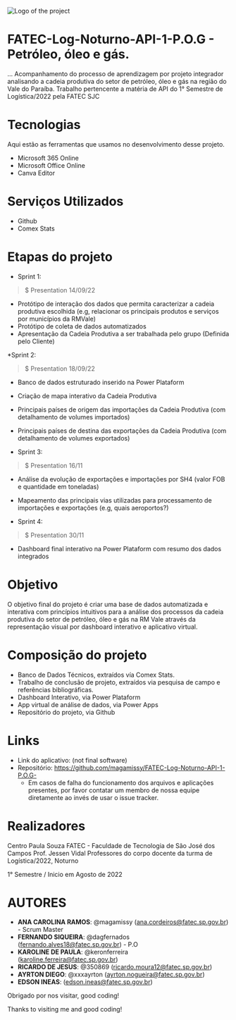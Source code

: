 ![Logo of the project](http://logo_link)
 
# FATEC-Log-Noturno-API-1-P.O.G - Petróleo, óleo e gás.
 
... Acompanhamento do processo de aprendizagem por projeto integrador analisando a cadeia produtiva do setor de petróleo, óleo e gás na região do Vale do Paraíba. Trabalho pertencente a matéria de API do 1° Semestre de Logística/2022 pela FATEC SJC
 
 
# Tecnologias 
Aqui estão as ferramentas que usamos no desenvolvimento desse projeto.
 
* Microsoft 365 Online
* Microsoft Office Online
* Canva Editor
 
 
# Serviços Utilizados 
* Github
* Comex Stats
 
  
# Etapas do projeto 
* Sprint 1:
>    $ Presentation 14/09/22
* Protótipo de interação dos dados que permita caracterizar a cadeia produtiva escolhida (e.g, relacionar os principais produtos e serviços por municípios da RMVale)
* Protótipo de coleta de dados automatizados
* Apresentação da Cadeia Produtiva a ser trabalhada pelo grupo (Definida pelo Cliente)

*Sprint 2:
>   $ Presentation 18/09/22
*	Banco de dados estruturado inserido na Power Plataform
* Criação de mapa interativo da Cadeia Produtiva
* Principais países de origem das importações da Cadeia Produtiva (com detalhamento de volumes importados)
* Principais países de destina das exportações da Cadeia Produtiva (com detalhamento de volumes exportados)

* Sprint 3:
>   $ Presentation 16/11
* Análise da evolução de exportações e importações por SH4 (valor FOB e quantidade em toneladas)
* Mapeamento das principais vias utilizadas para processamento de importações e exportações (e.g, quais aeroportos?)


* Sprint 4:
>   $ Presentation 30/11
* Dashboard final interativo na Power Plataform com resumo dos dados integrados





 
# Objetivo
 
O objetivo final do projeto é criar uma base de dados automatizada e interativa com princípios intuitivos para a análise dos processos da cadeia produtiva do setor de petróleo, óleo e gás na RM Vale através da representação visual por dashboard interativo e aplicativo virtual.
 
 
# Composição do projeto
 
  - Banco de Dados Técnicos, extraídos vía Comex Stats.
  - Trabalho de conclusão de projeto, extraídos via pesquisa de campo e referências bibliográficas.
  -  Dashboard Interativo, via Power Plataform
  -  App virtual de análise de dados, via Power Apps
  -  Repositório do projeto, via Github
 
 
# Links
 
  - Link do aplicativo: (not final software)
  - Repositório: https://github.com/magamissy/FATEC-Log-Noturno-API-1-P.O.G- 
    - Em casos de falha do funcionamento dos arquivos e aplicações presentes, por favor contatar
 um membro de nossa equipe diretamente ao invés de usar o issue tracker. 
 
 
# Realizadores
Centro Paula Souza
FATEC - Faculdade de Tecnologia de São José dos Campos Prof. Jessen Vidal 
Professores do corpo docente da turma de Logística/2022, Noturno
 
1° Semestre / Inicio em Agosto de 2022
 
 
# AUTORES
 
* **ANA CAROLINA RAMOS**: @magamissy (ana.cordeiros@fatec.sp.gov.br) - Scrum Master
*  **FERNANDO SIQUEIRA**:  @dagfernados (fernando.alves18@fatec.sp.gov.br) - P.O
*  **KAROLINE DE PAULA**: @keronferreira (karoline.ferreira@fatec.sp.gov.br)
*  **RICARDO DE JESUS**: @350869 (ricardo.moura12@fatec.sp.gov.br)
*  **AYRTON DIEGO**: @xxxayrton (ayrton.nogueira@fatec.sp.gov.br)
*  **EDSON INEAS**: (edson.ineas@fatec.sp.gov.br)
 

Obrigado por nos visitar, good coding! 

Thanks to visiting me and good coding!
